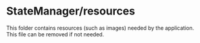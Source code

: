 # StateManager/resources

This folder contains resources (such as images) needed by the application. This file can
be removed if not needed.
